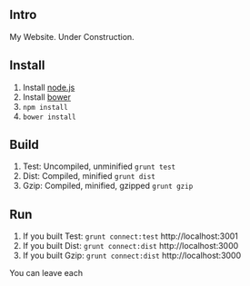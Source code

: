 ## Intro

My Website.  Under Construction.

## Install

1.  Install [node.js][1]
2.  Install [bower][2]
3.  `npm install`
4.  `bower install`

## Build

1.  Test:  Uncompiled, unminified
  `grunt test`
2.  Dist:  Compiled, minified
  `grunt dist`
3.  Gzip:  Compiled, minified, gzipped
  `grunt gzip`

## Run

1. If you built Test: 
  `grunt connect:test`
  http://localhost:3001
2. If you built Dist:
  `grunt connect:dist`
  http://localhost:3000
3. If you built Gzip:
  `grunt connect:dist`
  http://localhost:3000

You can leave each 

[1]:http://nodejs.org/
[2]:http://bower.io/
